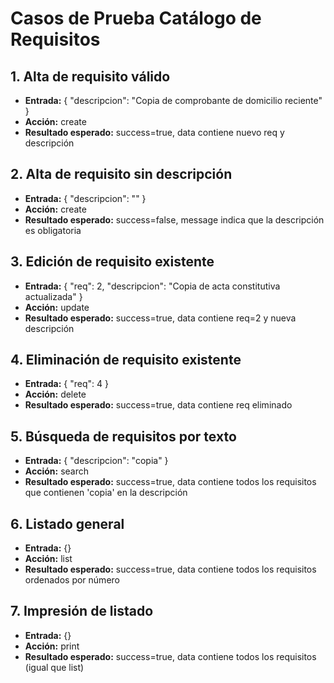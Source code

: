 # Casos de Prueba Catálogo de Requisitos

## 1. Alta de requisito válido
- **Entrada:** { "descripcion": "Copia de comprobante de domicilio reciente" }
- **Acción:** create
- **Resultado esperado:** success=true, data contiene nuevo req y descripción

## 2. Alta de requisito sin descripción
- **Entrada:** { "descripcion": "" }
- **Acción:** create
- **Resultado esperado:** success=false, message indica que la descripción es obligatoria

## 3. Edición de requisito existente
- **Entrada:** { "req": 2, "descripcion": "Copia de acta constitutiva actualizada" }
- **Acción:** update
- **Resultado esperado:** success=true, data contiene req=2 y nueva descripción

## 4. Eliminación de requisito existente
- **Entrada:** { "req": 4 }
- **Acción:** delete
- **Resultado esperado:** success=true, data contiene req eliminado

## 5. Búsqueda de requisitos por texto
- **Entrada:** { "descripcion": "copia" }
- **Acción:** search
- **Resultado esperado:** success=true, data contiene todos los requisitos que contienen 'copia' en la descripción

## 6. Listado general
- **Entrada:** {}
- **Acción:** list
- **Resultado esperado:** success=true, data contiene todos los requisitos ordenados por número

## 7. Impresión de listado
- **Entrada:** {}
- **Acción:** print
- **Resultado esperado:** success=true, data contiene todos los requisitos (igual que list)
